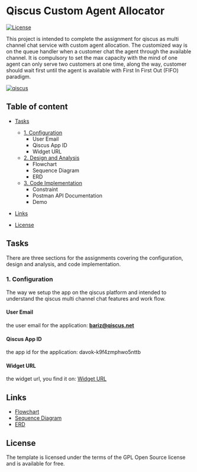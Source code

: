 Qiscus Custom Agent Allocator
======================
[![License](https://poser.pugx.org/aimeos/aimeos-typo3/license.svg)](https://packagist.org/packages/aimeos/aimeos-typo3)

This project is intended to complete the assignment for qiscus as multi channel chat service with custom agent allocation. The customized way is on the queue handler when a customer chat the agent through the available channel. It is compulsory to set the max capacity with the mind of one agent can only serve two customers at one time, along the way, customer should wait first until the agent is available with First In First Out (FIFO) paradigm.


<a href="https://www.qiscus.com/" target="_blank"> 
<img src="https://res.cloudinary.com/di02ey9t7/image/upload/v1617152054/qiscus/case-study-logo-qiscus.5433a4b9da2693dd49766a971aac887ece8c6d18_q7ruqo.png" alt="qiscus">
</a>


## Table of content

- [Tasks](#website)
    - [1. Configuration](#konten)
      -  User Email
      -  Qiscus App ID
      -  Widget URL
    - [2. Design and Analysis](#chatbot)
      -  Flowchart
      -  Sequence Diagram
      -  ERD
    - [3. Code Implementation](#chatbot)
      - Constraint
      - Postman API Documentation
      - Demo
- [Links](#links)

- [License](#license)


## Tasks
There are three sections for the assignments covering the configuration, design and analysis, and code implementation.

### 1. Configuration
The way we setup the app on the qiscus platform and intended to understand the qiscus multi channel chat features and work flow.

#### User Email
the user email for the application: **bariz@qiscus.net**

#### Qiscus App ID
the app id for the application: davok-k9f4zmphwo5nttb

#### Widget URL
the widget url, you find it on: <a href="https://codepen.io/salamidrus/full/zYNKBEa" target="_blank"> Widget URL</a>


## Links

* <a href="https://whimsical.com/qiscus-DkgQ2i1xmDZg4am42N7Tz2" target="_blank"> Flowchart </a>
* <a href="https://whimsical.com/qiscus-sequence-diagram-XjQDwcwKeFCMT3DvRL17pD" target="_blank"> Sequence Diagram </a>
* <a href="https://whimsical.com/qiscus-erd-QkCbKEn2MousXTptMcE4Q9" target="_blank"> ERD </a>

## License

The template is licensed under the terms of the GPL Open Source
license and is available for free.



